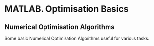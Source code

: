 # MATLAB. Optimisation Basics
## Numerical Optimisation Algorithms
Some basic Numerical Optimisation Algorithms useful for various tasks. 

